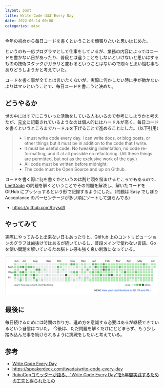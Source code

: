 ```yaml
---
layout: post
title: Write Code ほぼ Every Day
date: 2022-06-14 00:00
categories: misc
---
```


今年の初めから毎日コードを書くということを頑張りたいと思いはじめた。

というのも一応プログラマとして仕事をしているが、業務の内容によってはコードを書かない日があったり、普段とは違うことをしないといけないと思いはするものの技術スタックがガラリと変わるということはないので悶々と思い悩む事もありどうしようかと考えていた。

コードを書く事が全てとは言いたくないが、実際に何かしたい時に手が動かないよりはマシということで、毎日コードを書こうと決めた。

## どうやるか

世の中にはすでにこういった活動をしている人もいるので参考にしようかと考えたが、[元文](https://johnresig.com/blog/write-code-every-day/)に記載されているようなのは個人的にはハードルが高く、毎日コードを書くというところまでハードルを下げることで進めることにした。（以下引用）

> - I must write code every day. I can write docs, or blog posts, or other things but it must be in addition to the code that I write.
> - It must be useful code. No tweaking indentation, no code re-formatting, and if at all possible no refactoring. (All these things are permitted, but not as the exclusive work of the day.)
> - All code must be written before midnight.
> - The code must be Open Source and up on Github.

コードを書く際に何を書くかというのは割と頭を悩ませるところでもあるので、[LeetCode](https://leetcode.com/) の問題を解くということでその問題を解決し、解いたコードを GitHub にプッシュするという形で記録するようにした。（問題は Easy でしぼり Acceptance のパーセンテージが多い順にソートして選らんでる）

- https://github.com/hrysd/l

## やってみて

実際にやってみると出来ない日もあったりと、GitHub 上のコントリビューションのグラフは歯抜けではあるが続いているし、普段メインで使わない言語、Go を使い問題を解いているため脳トレ感も強く良い刺激になっている。

![](/assets/images/contributions.png)

## 最後に

毎日続けるためには時間の作り方、進め方を意識する必要はあるが継続できているという自信はついた。
今後は、ただ問題を解くだけにとどまらず、もう少し踏み込んだ事を続けられるように挑戦をしたいと考えている。

## 参考

- [Write Code Every Day](https://johnresig.com/blog/write-code-every-day/)
- https://speakerdeck.com/twada/write-code-every-day
- [RuboCopコミッターが語る、"Write Code Every Day"を5年間実践するための工夫と得られたもの](https://offers.jp/media/sidejob/workstyle/a_1938)
